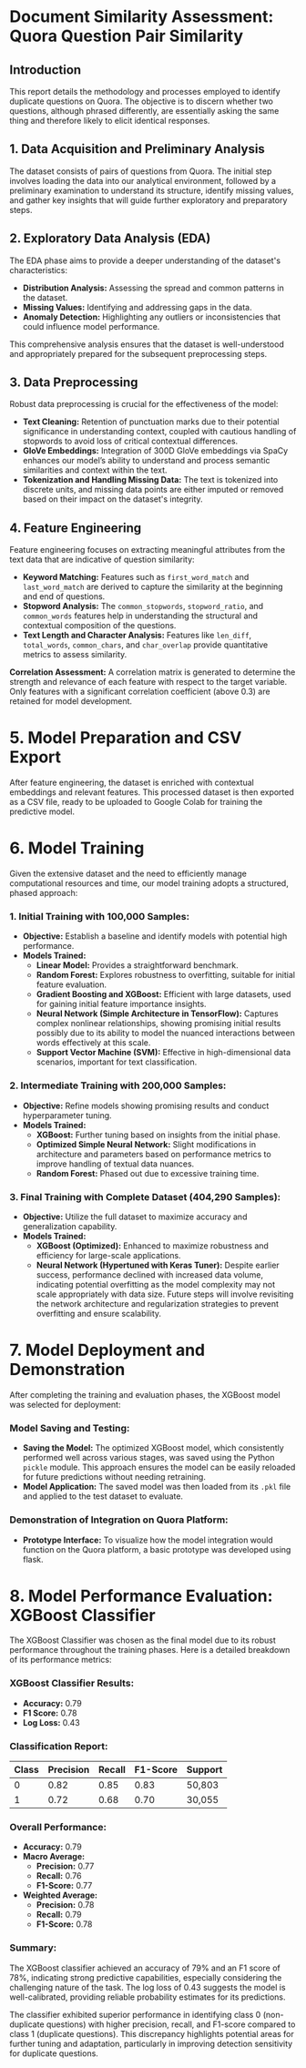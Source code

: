# Document Similarity Assessment: Quora Question Pair Similarity

## Introduction
This report details the methodology and processes employed to identify duplicate questions on Quora. The objective is to discern whether two questions, although phrased differently, are essentially asking the same thing and therefore likely to elicit identical responses.

## 1. Data Acquisition and Preliminary Analysis
The dataset consists of pairs of questions from Quora. The initial step involves loading the data into our analytical environment, followed by a preliminary examination to understand its structure, identify missing values, and gather key insights that will guide further exploratory and preparatory steps.

## 2. Exploratory Data Analysis (EDA)
The EDA phase aims to provide a deeper understanding of the dataset's characteristics:
- **Distribution Analysis:** Assessing the spread and common patterns in the dataset.
- **Missing Values:** Identifying and addressing gaps in the data.
- **Anomaly Detection:** Highlighting any outliers or inconsistencies that could influence model performance.

This comprehensive analysis ensures that the dataset is well-understood and appropriately prepared for the subsequent preprocessing steps.

## 3. Data Preprocessing
Robust data preprocessing is crucial for the effectiveness of the model:

- **Text Cleaning:** Retention of punctuation marks due to their potential significance in understanding context, coupled with cautious handling of stopwords to avoid loss of critical contextual differences.
- **GloVe Embeddings:** Integration of 300D GloVe embeddings via SpaCy enhances our model’s ability to understand and process semantic similarities and context within the text.
- **Tokenization and Handling Missing Data:** The text is tokenized into discrete units, and missing data points are either imputed or removed based on their impact on the dataset's integrity.

## 4. Feature Engineering
Feature engineering focuses on extracting meaningful attributes from the text data that are indicative of question similarity:

- **Keyword Matching:** Features such as `first_word_match` and `last_word_match` are derived to capture the similarity at the beginning and end of questions.
- **Stopword Analysis:** The `common_stopwords`, `stopword_ratio`, and `common_words` features help in understanding the structural and contextual composition of the questions.
- **Text Length and Character Analysis:** Features like `len_diff`, `total_words`, `common_chars`, and `char_overlap` provide quantitative metrics to assess similarity.

**Correlation Assessment:** A correlation matrix is generated to determine the strength and relevance of each feature with respect to the target variable. Only features with a significant correlation coefficient (above 0.3) are retained for model development.

# 5. Model Preparation and CSV Export
After feature engineering, the dataset is enriched with contextual embeddings and relevant features. This processed dataset is then exported as a CSV file, ready to be uploaded to Google Colab for training the predictive model.

# 6. Model Training

Given the extensive dataset and the need to efficiently manage computational resources and time, our model training adopts a structured, phased approach:

### 1. **Initial Training with 100,000 Samples:**
   - **Objective:** Establish a baseline and identify models with potential high performance.
   - **Models Trained:**
     - **Linear Model:** Provides a straightforward benchmark.
     - **Random Forest:** Explores robustness to overfitting, suitable for initial feature evaluation.
     - **Gradient Boosting and XGBoost:** Efficient with large datasets, used for gaining initial feature importance insights.
     - **Neural Network (Simple Architecture in TensorFlow):** Captures complex nonlinear relationships, showing promising initial results possibly due to its ability to model the nuanced interactions between words effectively at this scale.
     - **Support Vector Machine (SVM):** Effective in high-dimensional data scenarios, important for text classification.

### 2. **Intermediate Training with 200,000 Samples:**
   - **Objective:** Refine models showing promising results and conduct hyperparameter tuning.
   - **Models Trained:**
     - **XGBoost:** Further tuning based on insights from the initial phase.
     - **Optimized Simple Neural Network:** Slight modifications in architecture and parameters based on performance metrics to improve handling of textual data nuances.
     - **Random Forest:** Phased out due to excessive training time.

### 3. **Final Training with Complete Dataset (404,290 Samples):**
   - **Objective:** Utilize the full dataset to maximize accuracy and generalization capability.
   - **Models Trained:**
     - **XGBoost (Optimized):** Enhanced to maximize robustness and efficiency for large-scale applications.
     - **Neural Network (Hypertuned with Keras Tuner):** Despite earlier success, performance declined with increased data volume, indicating potential overfitting as the model complexity may not scale appropriately with data size. Future steps will involve revisiting the network architecture and regularization strategies to prevent overfitting and ensure scalability.

# 7. Model Deployment and Demonstration

After completing the training and evaluation phases, the XGBoost model was selected for deployment:

### Model Saving and Testing:
- **Saving the Model:** The optimized XGBoost model, which consistently performed well across various stages, was saved using the Python `pickle` module. This approach ensures the model can be easily reloaded for future predictions without needing retraining.
- **Model Application:** The saved model was then loaded from its `.pkl` file and applied to the test dataset to evaluate.

### Demonstration of Integration on Quora Platform:
- **Prototype Interface:** To visualize how the model integration would function on the Quora platform, a basic prototype was developed using flask.

# 8. Model Performance Evaluation: XGBoost Classifier

The XGBoost Classifier was chosen as the final model due to its robust performance throughout the training phases. Here is a detailed breakdown of its performance metrics:

### XGBoost Classifier Results:
- **Accuracy:** 0.79
- **F1 Score:** 0.78
- **Log Loss:** 0.43

### Classification Report:
| Class | Precision | Recall | F1-Score | Support |
|-------|-----------|--------|----------|---------|
| 0     | 0.82      | 0.85   | 0.83     | 50,803  |
| 1     | 0.72      | 0.68   | 0.70     | 30,055  |

### Overall Performance:
- **Accuracy:** 0.79
- **Macro Average:**
  - **Precision:** 0.77
  - **Recall:** 0.76
  - **F1-Score:** 0.77
- **Weighted Average:**
  - **Precision:** 0.78
  - **Recall:** 0.79
  - **F1-Score:** 0.78

### Summary:
The XGBoost classifier achieved an accuracy of 79% and an F1 score of 78%, indicating strong predictive capabilities, especially considering the challenging nature of the task. The log loss of 0.43 suggests the model is well-calibrated, providing reliable probability estimates for its predictions.

The classifier exhibited superior performance in identifying class 0 (non-duplicate questions) with higher precision, recall, and F1-score compared to class 1 (duplicate questions). This discrepancy highlights potential areas for further tuning and adaptation, particularly in improving detection sensitivity for duplicate questions.
